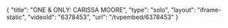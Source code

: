 {
    "title": "ONE & ONLY: CARISSA MOORE",
    "type": "solo",
    "layout": "iframe-static",
    "videoId": "6378453",
    "url": "\/tvpembed\/6378453"
}